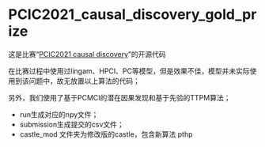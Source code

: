 # PCIC2021_causal_discovery_gold_prize

这是比赛“[PCIC2021 causal discovery](https://competition.huaweicloud.com/information/1000041487/introduction)”的开源代码

在比赛过程中使用过lingam、HPCI、PC等模型，但是效果不佳，模型并未实际使用到该问题中，故无放置以上算法的代码；

另外，我们使用了基于PCMCI的潜在因果发现和基于先验的TTPM算法；

+ run生成对应的npy文件；
+ submission生成提交的csv文件；
+ castle_mod 文件夹为修改版的castle，包含新算法 pthp

